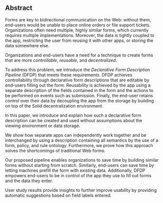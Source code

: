 ## Abstract
<!-- Context      -->
Forms are key to bidirectional communication on the Web: without them, end-users would be unable to place online orders or file support tickets.
Organizations often need multiple, highly similar forms, which currently requires multiple implementations.
Moreover, the data is tightly coupled to the app, restricting the user from reusing it with other apps, or storing the data somewhere else.
<!-- Need         -->
Organizations and end-users have a need for a technique to create forms that are more *controllable*, *reusable*, and *decentralized*.
<!-- Task         -->
To address this problem, we introduce the *Declarative Form Description Pipeline* (DFDP) that meets these requirements.
DFDP achieves controllability through declarative form descriptions that are editable by end-users filling out the form.
Reusability is achieved by the app using a separate description of the fields contained in the form and the actions to be performed on events such as submission.
Finally, the end-user retains control over their data by decoupling the app from the storage by building on top of the Solid decentralization environment.
<!-- Object       -->
In this paper, we introduce and explain how such a declarative form description can be created and used without assumptions about the viewing environment or data storage.
<!-- Findings     -->
We show how separate apps can independently work together and be interchanged by using a description containing all semantics by the use of a form, policy, and rule ontology.
Furthermore, we prove how this approach solves the shortcomings of traditional Web forms.
<!-- Conclusion   -->
Our proposed pipeline enables organizations to save time by building similar forms without starting from scratch.
Similarly, end-users can save time by letting machines prefill the form with existing data.
Additionally, DFDP empowers end-users to be in control of the app they use to fill out forms and the data they enter.
<!-- Perspectives -->
User study results provide insights to further improve usability by providing automatic suggestions based on field labels entered.

